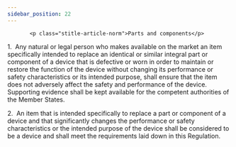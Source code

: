 ```yaml
---
sidebar_position: 22
---
```

           <p class="stitle-article-norm">Parts and components</p>
   <p class="norm">1.&nbsp;&nbsp;Any natural or legal person who makes 
available on the market an item specifically intended to replace an 
identical or similar integral part or component of a device that is 
defective or worn in order to maintain or restore the function of the 
device without changing its performance or safety characteristics or its
 intended purpose, shall ensure that the item does not adversely affect 
the safety and performance of the device. Supporting evidence shall be 
kept available for the competent authorities of the Member&nbsp;States.</p>
   <p class="norm">2.&nbsp;&nbsp;An item that is intended specifically 
to replace a part or component of a device and that significantly 
changes the performance or safety characteristics or the intended 
purpose of the device shall be considered to be a device and shall meet 
the requirements laid down in this Regulation.</p>